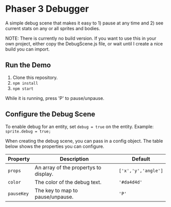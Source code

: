 # Phaser 3 Debugger
A simple debug scene that makes it easy to 1) pause at any time and 2) see current stats on any or all sprites and bodies.

NOTE: There is currently no build version. If you want to use this in your own project, either copy the DebugScene.js file, or wait until I create a nice build you can import.

## Run the Demo
1) Clone this repository.
2) `npm install`
3) `npm start`

While it is running, press 'P' to pause/unpause.

## Configure the Debug Scene
To enable debug for an entity, set `debug = true` on the entity.
Example: `sprite.debug = true;`

When creating the debug scene, you can pass in a config object. The table below shows the properties you can configure.

| Property | Description | Default |
|----------|-------------|---------|
| `props` | An array of the propertys to display. | `['x','y','angle']` |
| `color` | The color of the debug text. | `'#da4d4d'` |
| `pauseKey` | The key to map to pause/unpause. | `'P'` |
